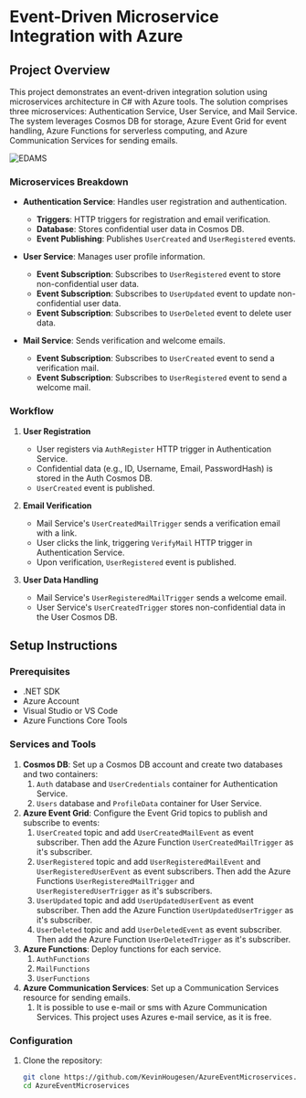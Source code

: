 # Event-Driven Microservice Integration with Azure

## Project Overview

This project demonstrates an event-driven integration solution using microservices architecture in C# with Azure tools. The solution comprises three microservices: Authentication Service, User Service, and Mail Service. The system leverages Cosmos DB for storage, Azure Event Grid for event handling, Azure Functions for serverless computing, and Azure Communication Services for sending emails.

![EDAMS](https://github.com/KevinHougesen/NytAzureFunctions/assets/83435086/3738984e-6271-4e85-a8b9-7043fda8ec3d)

### Microservices Breakdown

- **Authentication Service**: Handles user registration and authentication.

  - **Triggers**: HTTP triggers for registration and email verification.
  - **Database**: Stores confidential user data in Cosmos DB.
  - **Event Publishing**: Publishes `UserCreated` and `UserRegistered` events.

- **User Service**: Manages user profile information.

  - **Event Subscription**: Subscribes to `UserRegistered` event to store non-confidential user data.
  - **Event Subscription**: Subscribes to `UserUpdated` event to update non-confidential user data.
  - **Event Subscription**: Subscribes to `UserDeleted` event to delete user data.

- **Mail Service**: Sends verification and welcome emails.
  - **Event Subscription**: Subscribes to `UserCreated` event to send a verification mail.
  - **Event Subscription**: Subscribes to `UserRegistered` event to send a welcome mail.

### Workflow

1. **User Registration**

   - User registers via `AuthRegister` HTTP trigger in Authentication Service.
   - Confidential data (e.g., ID, Username, Email, PasswordHash) is stored in the Auth Cosmos DB.
   - `UserCreated` event is published.

2. **Email Verification**

   - Mail Service's `UserCreatedMailTrigger` sends a verification email with a link.
   - User clicks the link, triggering `VerifyMail` HTTP trigger in Authentication Service.
   - Upon verification, `UserRegistered` event is published.

3. **User Data Handling**
   - Mail Service's `UserRegisteredMailTrigger` sends a welcome email.
   - User Service's `UserCreatedTrigger` stores non-confidential data in the User Cosmos DB.

## Setup Instructions

### Prerequisites

- .NET SDK
- Azure Account
- Visual Studio or VS Code
- Azure Functions Core Tools

### Services and Tools

1. **Cosmos DB**: Set up a Cosmos DB account and create two databases and two containers:
   1. `Auth` database and `UserCredentials` container for Authentication Service.
   2. `Users` database and `ProfileData` container for User Service.
2. **Azure Event Grid**: Configure the Event Grid topics to publish and subscribe to events:
   1. `UserCreated` topic and add `UserCreatedMailEvent` as event subscriber. Then add the Azure Function `UserCreatedMailTrigger` as it's subscriber.
   2. `UserRegistered` topic and add `UserRegisteredMailEvent` and `UserRegisteredUserEvent` as event subscribers. Then add the Azure Functions `UserRegisteredMailTrigger` and `UserRegisteredUserTrigger` as it's subscribers.
   3. `UserUpdated` topic and add `UserUpdatedUserEvent` as event subscriber. Then add the Azure Function `UserUpdatedUserTrigger` as it's subscriber.
   4. `UserDeleted` topic and add `UserDeletedEvent` as event subscriber. Then add the Azure Function `UserDeletedTrigger` as it's subscriber.
3. **Azure Functions**: Deploy functions for each service.
   1. `AuthFunctions`
   2. `MailFunctions`
   3. `UserFunctions`
4. **Azure Communication Services**: Set up a Communication Services resource for sending emails.
   1. It is possible to use e-mail or sms with Azure Communication Services. This project uses Azures e-mail service, as it is free.

### Configuration

1. Clone the repository:
   ```sh
   git clone https://github.com/KevinHougesen/AzureEventMicroservices.git
   cd AzureEventMicroservices
   ```
